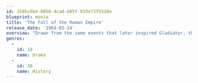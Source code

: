 ```yaml
---
id: 258bc6b4-0050-4cad-b05f-933e73f5520e
blueprint: movie
title: 'The Fall of the Roman Empire'
release_date: '1964-03-24'
overview: "Drawn from the same events that later inspired Gladiator, the film charts the power-hungry greed and father-son betrayal that led to Rome's collapse at the bloody hands of the Barbarians."
genres:
  -
    id: 18
    name: Drama
  -
    id: 36
    name: History
---
```


